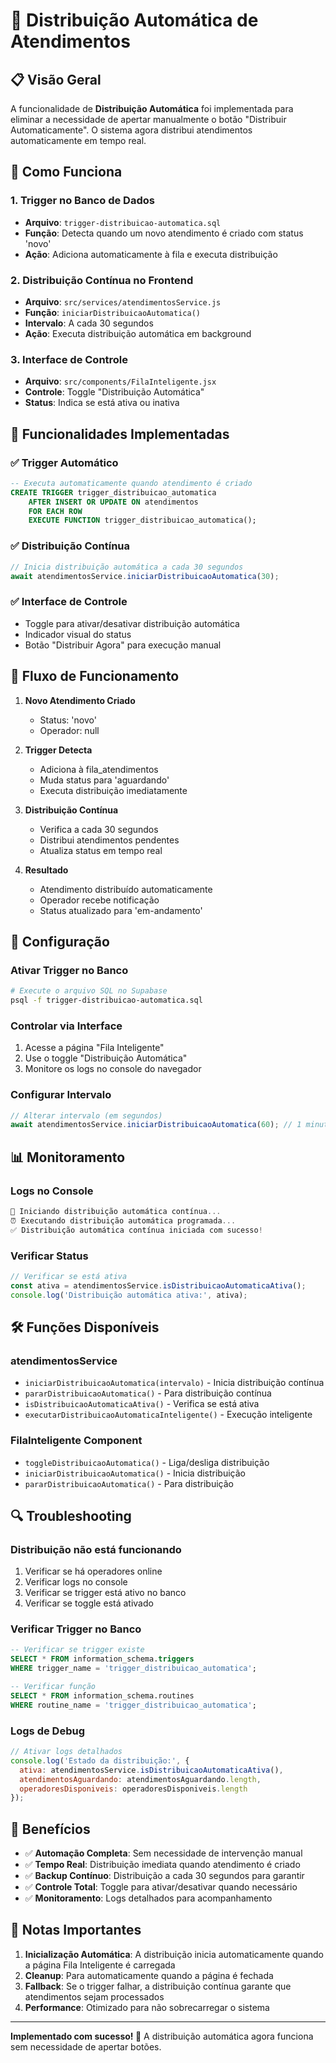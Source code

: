 # 🤖 Distribuição Automática de Atendimentos

## 📋 Visão Geral

A funcionalidade de **Distribuição Automática** foi implementada para eliminar a necessidade de apertar manualmente o botão "Distribuir Automaticamente". O sistema agora distribui atendimentos automaticamente em tempo real.

## 🔧 Como Funciona

### 1. **Trigger no Banco de Dados**
- **Arquivo**: `trigger-distribuicao-automatica.sql`
- **Função**: Detecta quando um novo atendimento é criado com status 'novo'
- **Ação**: Adiciona automaticamente à fila e executa distribuição

### 2. **Distribuição Contínua no Frontend**
- **Arquivo**: `src/services/atendimentosService.js`
- **Função**: `iniciarDistribuicaoAutomatica()`
- **Intervalo**: A cada 30 segundos
- **Ação**: Executa distribuição automática em background

### 3. **Interface de Controle**
- **Arquivo**: `src/components/FilaInteligente.jsx`
- **Controle**: Toggle "Distribuição Automática"
- **Status**: Indica se está ativa ou inativa

## 🚀 Funcionalidades Implementadas

### ✅ **Trigger Automático**
```sql
-- Executa automaticamente quando atendimento é criado
CREATE TRIGGER trigger_distribuicao_automatica
    AFTER INSERT OR UPDATE ON atendimentos
    FOR EACH ROW
    EXECUTE FUNCTION trigger_distribuicao_automatica();
```

### ✅ **Distribuição Contínua**
```javascript
// Inicia distribuição automática a cada 30 segundos
await atendimentosService.iniciarDistribuicaoAutomatica(30);
```

### ✅ **Interface de Controle**
- Toggle para ativar/desativar distribuição automática
- Indicador visual do status
- Botão "Distribuir Agora" para execução manual

## 🎯 Fluxo de Funcionamento

1. **Novo Atendimento Criado**
   - Status: 'novo'
   - Operador: null

2. **Trigger Detecta**
   - Adiciona à fila_atendimentos
   - Muda status para 'aguardando'
   - Executa distribuição imediatamente

3. **Distribuição Contínua**
   - Verifica a cada 30 segundos
   - Distribui atendimentos pendentes
   - Atualiza status em tempo real

4. **Resultado**
   - Atendimento distribuído automaticamente
   - Operador recebe notificação
   - Status atualizado para 'em-andamento'

## 🔧 Configuração

### **Ativar Trigger no Banco**
```bash
# Execute o arquivo SQL no Supabase
psql -f trigger-distribuicao-automatica.sql
```

### **Controlar via Interface**
1. Acesse a página "Fila Inteligente"
2. Use o toggle "Distribuição Automática"
3. Monitore os logs no console do navegador

### **Configurar Intervalo**
```javascript
// Alterar intervalo (em segundos)
await atendimentosService.iniciarDistribuicaoAutomatica(60); // 1 minuto
```

## 📊 Monitoramento

### **Logs no Console**
```javascript
🚀 Iniciando distribuição automática contínua...
⏰ Executando distribuição automática programada...
✅ Distribuição automática contínua iniciada com sucesso!
```

### **Verificar Status**
```javascript
// Verificar se está ativa
const ativa = atendimentosService.isDistribuicaoAutomaticaAtiva();
console.log('Distribuição automática ativa:', ativa);
```

## 🛠️ Funções Disponíveis

### **atendimentosService**
- `iniciarDistribuicaoAutomatica(intervalo)` - Inicia distribuição contínua
- `pararDistribuicaoAutomatica()` - Para distribuição contínua
- `isDistribuicaoAutomaticaAtiva()` - Verifica se está ativa
- `executarDistribuicaoAutomaticaInteligente()` - Execução inteligente

### **FilaInteligente Component**
- `toggleDistribuicaoAutomatica()` - Liga/desliga distribuição
- `iniciarDistribuicaoAutomatica()` - Inicia distribuição
- `pararDistribuicaoAutomatica()` - Para distribuição

## 🔍 Troubleshooting

### **Distribuição não está funcionando**
1. Verificar se há operadores online
2. Verificar logs no console
3. Verificar se trigger está ativo no banco
4. Verificar se toggle está ativado

### **Verificar Trigger no Banco**
```sql
-- Verificar se trigger existe
SELECT * FROM information_schema.triggers 
WHERE trigger_name = 'trigger_distribuicao_automatica';

-- Verificar função
SELECT * FROM information_schema.routines 
WHERE routine_name = 'trigger_distribuicao_automatica';
```

### **Logs de Debug**
```javascript
// Ativar logs detalhados
console.log('Estado da distribuição:', {
  ativa: atendimentosService.isDistribuicaoAutomaticaAtiva(),
  atendimentosAguardando: atendimentosAguardando.length,
  operadoresDisponiveis: operadoresDisponiveis.length
});
```

## 🎉 Benefícios

- ✅ **Automação Completa**: Sem necessidade de intervenção manual
- ✅ **Tempo Real**: Distribuição imediata quando atendimento é criado
- ✅ **Backup Contínuo**: Distribuição a cada 30 segundos para garantir
- ✅ **Controle Total**: Toggle para ativar/desativar quando necessário
- ✅ **Monitoramento**: Logs detalhados para acompanhamento

## 📝 Notas Importantes

1. **Inicialização Automática**: A distribuição inicia automaticamente quando a página Fila Inteligente é carregada
2. **Cleanup**: Para automaticamente quando a página é fechada
3. **Fallback**: Se o trigger falhar, a distribuição contínua garante que atendimentos sejam processados
4. **Performance**: Otimizado para não sobrecarregar o sistema

---

**Implementado com sucesso! 🎉**
A distribuição automática agora funciona sem necessidade de apertar botões.